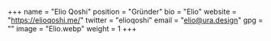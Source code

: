 +++
name = "Elio Qoshi"
position = "Gründer"
bio = "Elio"
website = "https://elioqoshi.me/"
twitter = "elioqoshi"
email = "elio@ura.design"
gpg = ""
image = "Elio.webp"
weight = 1
+++
